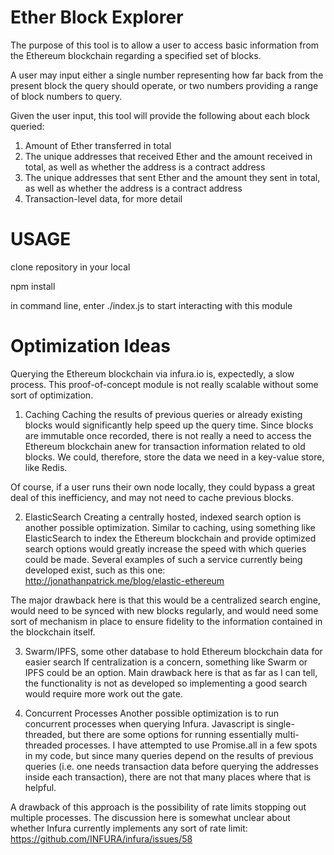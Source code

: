 # Ether Block Explorer

The purpose of this tool is to allow a user to access basic information from the Ethereum blockchain regarding a specified set of blocks. 

A user may input either a single number representing how far back from the present block the query should operate, or two numbers providing a range of block numbers to query. 

Given the user input, this tool will provide the following about each block queried: 

1) Amount of Ether transferred in total
2) The unique addresses that received Ether and the amount received in total, as well as whether the address is a contract address
3) The unique addresses that sent Ether and the amount they sent in total, as well as whether the address is a contract address
4) Transaction-level data, for more detail


# USAGE

clone repository in your local

npm install

in command line, enter ./index.js to start interacting with this module

# Optimization Ideas

Querying the Ethereum blockchain via infura.io is, expectedly, a slow process. This proof-of-concept module is not really scalable without some sort of optimization. 

1) Caching
Caching the results of previous queries or already existing blocks would significantly help speed up the query time. Since blocks are immutable once recorded, there is not really a need to access the Ethereum blockchain anew for transaction information related to old blocks. We could, therefore, store the data we need in a key-value store, like Redis.

Of course, if a user runs their own node locally, they could bypass a great deal of this inefficiency, and may not need to cache previous blocks.


2) ElasticSearch 
Creating a centrally hosted, indexed search option is another possible optimization. Similar to caching, using something like ElasticSearch to index the Ethereum blockchain and provide optimized search options would greatly increase the speed with which queries could be made. Several examples of such a service currently being developed exist, such as this one: http://jonathanpatrick.me/blog/elastic-ethereum

The major drawback here is that this would be a centralized search engine, would need to be synced with new blocks regularly, and would need some sort of mechanism in place to ensure fidelity to the information contained in the blockchain itself.

3) Swarm/IPFS, some other database to hold Ethereum blockchain data for easier search
If centralization is a concern, something like Swarm or IPFS could be an option. Main drawback here is that as far as I can tell, the functionality is not as developed so implementing a good search would require more work out the gate. 

4) Concurrent Processes 
Another possible optimization is to run concurrent processes when querying Infura. Javascript is single-threaded, but there are some options for running essentially multi-threaded processes. I have attempted to use Promise.all in a few spots in my code, but since many queries depend on the results of previous queries (i.e. one needs transaction data before querying the addresses inside each transaction), there are not that many places where that is helpful.

A drawback of this approach is the possibility of rate limits stopping out multiple processes. The discussion here is somewhat unclear about whether Infura currently implements any sort of rate limit: https://github.com/INFURA/infura/issues/58

